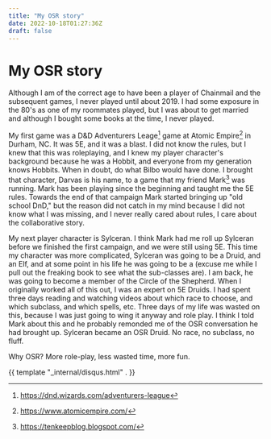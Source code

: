 ```yaml
---
title: "My OSR story"
date: 2022-10-18T01:27:36Z
draft: false
---
```


# My OSR story

Although I am of the correct age to have been a player of Chainmail and the subsequent games, I never played until about 2019.  I had some exposure in the 80's as one of my roommates played, but I was about to get married and although I bought some books at the time, I never played.

My first game was a  D&D Adventurers Leage[^1] game at Atomic Empire[^2] in Durham, NC.  It was 5E, and it was a blast.  I did not know the rules, but I knew that this was roleplaying, and I knew my player character's background because he was a Hobbit, and everyone from my generation knows Hobbits.  When in doubt, do what Bilbo would have done.  I brought that character, Darvas is his name, to a game that my friend Mark[^3] was running.  Mark has been playing since the beginning and taught me the 5E rules.  Towards the end of that campaign Mark started bringing up "old school DnD," but the reason did not catch in my mind because I did not know what I was missing, and I never really cared about rules, I care about the collaborative story.  

My next player character is Sylceran.  I think Mark had me roll up Sylceran before we finished the first campaign, and we were still using 5E.  This time my character was more complicated, Sylceran was going to be a Druid, and an Elf, and at some point in his life he was going to be a (excuse me while I pull out the freaking book to see what the sub-classes are).  I am back, he was going to become a member of the Circle of the Shepherd.  When I originally worked all of this out, I was an expert on 5E Druids.  I had spent three days reading and watching videos about which race to choose, and which subclass, and which spells, etc.  Three days of my life was wasted on this, because I was just going to wing it anyway and role play.  I think I told Mark about this and he probably remonded me of the OSR conversation he had brought up.  Sylceran became an OSR Druid.  No race, no subclass, no fluff.  

Why OSR?  More role-play, less wasted time, more fun.

[^1]: https://dnd.wizards.com/adventurers-league
[^2]: https://www.atomicempire.com/
[^3]: https://tenkeepblog.blogspot.com/

{{ template "_internal/disqus.html" . }}

